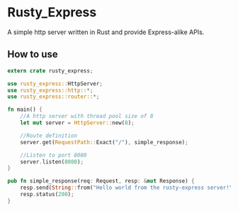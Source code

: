 # Rusty_Express
A simple http server written in Rust and provide Express-alike APIs.

## How to use

```rust
extern crate rusty_express;

use rusty_express::HttpServer;
use rusty_express::http::*;
use rusty_express::router::*;

fn main() {
    //A http server with thread pool size of 8
    let mut server = HttpServer::new(8);

    //Route definition
    server.get(RequestPath::Exact("/"), simple_response);

    //Listen to port 8080
    server.listen(8080);
}

pub fn simple_response(req: Request, resp: &mut Response) {
    resp.send(String::from("Hello world from the rusty-express server!\n"));
    resp.status(200);
}
```
